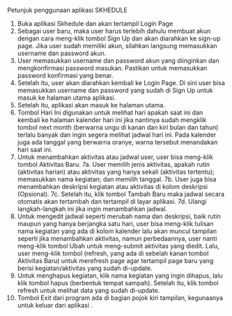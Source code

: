 Petunjuk penggunaan aplikasi SKHEDULE
1. Buka aplikasi Skhedule dan akan tertampil Login Page
2. Sebagai user baru, maka user harus terlebih dahulu membuat akun dengan cara meng-klik tombol Sign Up dan akan diarahkan ke sign-up page. Jika user sudah memiliki akun, silahkan langsung memasukkan username dan password akun.
3. User memasukkan username dan password akun yang diinginkan dan mengkonfirmasi password masukan. Pastikan untuk memasukkan password konfirmasi yang benar.
4. Setelah itu, user akan diarahkan kembali ke Login Page. Di sini user bisa memasukkan username dan password yang sudah di Sign Up untuk masuk ke halaman utama aplikasi.
5. Setelah itu, aplikasi akan masuk ke halaman utama.
6. Tombol   Hari Ini digunakan untuk melihat hari apakah saat ini dan kembali ke halaman kalender hari ini jika nantinya sudah mengklik tombol next month (berwarna ungu di kanan dan kiri bulan dan tahun) terlalu banyak dan ingin segera melihat jadwal hari ini. Pada kalender juga ada tanggal yang berwarna oranye, warna tersebut menandakan hari saat ini.
7. Untuk menambahkan aktivitas atau jadwal user, user bisa meng-klik tombol   Aktivitas Baru.
7a. User memilih jenis aktivitas, apakah rutin (aktivitas harian) atau aktivitas yang hanya sekali (aktivitas tertentu); memasukkan nama kegiatan; dan memilih tanggal. 
7b. User juga bisa menambahkan deskripsi kegiatan atau aktivitas di kolom deskripsi (Opsional).
7c. Setelah itu, klik tombol Tambah Baru maka jadwal secara otomatis akan tertambah dan tertampil di layar aplikasi.
7d. Ulangi langkah-langkah ini jika ingin menambahkan jadwal.
8. Untuk mengedit jadwal seperti merubah nama dan deskripsi, baik rutin maupun yang hanya berjangka satu hari, user bisa meng-klik tulisan nama kegiatan yang ada di kolom kalender lalu akan muncul tampilan seperti jika menambahkan aktivitas, namun perbedaannya, user nanti meng-klik tombol Ubah untuk meng-submit aktivitas yang diedit. Lalu, user meng-klik tombol   (refresh, yang ada di sebelah kanan tombol Aktivitas Baru) untuk merefresh page agar tertampil page baru yang berisi kegiatan/aktivitas yang sudah di-update.
9. Untuk menghapus kegiatan, klik nama kegiatan yang ingin dihapus, lalu klik tombol hapus (berbentuk tempat sampah). Setelah itu, klik tombol refresh untuk melihat data yang sudah di-update.
10.   Tombol Exit dari program ada di bagian pojok kiri tampilan, kegunaanya untuk keluar dari aplikasi .
